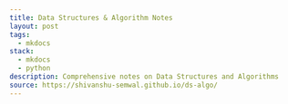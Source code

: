```yaml
---
title: Data Structures & Algorithm Notes
layout: post
tags:
  - mkdocs
stack:
  - mkdocs
  - python
description: Comprehensive notes on Data Structures and Algorithms
source: https://shivanshu-semwal.github.io/ds-algo/
---
```

